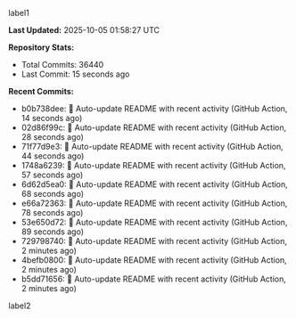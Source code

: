 
label1 
<!-- ACTIVITY_START -->
**Last Updated:** 2025-10-05 01:58:27 UTC

**Repository Stats:**
- Total Commits: 36440
- Last Commit: 15 seconds ago

**Recent Commits:**
- b0b738dee: 🤖 Auto-update README with recent activity (GitHub Action, 14 seconds ago)
- 02d86f99c: 🤖 Auto-update README with recent activity (GitHub Action, 28 seconds ago)
- 71f77d9e3: 🤖 Auto-update README with recent activity (GitHub Action, 44 seconds ago)
- 1748a6239: 🤖 Auto-update README with recent activity (GitHub Action, 57 seconds ago)
- 6d62d5ea0: 🤖 Auto-update README with recent activity (GitHub Action, 68 seconds ago)
- e66a72363: 🤖 Auto-update README with recent activity (GitHub Action, 78 seconds ago)
- 53e650d72: 🤖 Auto-update README with recent activity (GitHub Action, 89 seconds ago)
- 729798740: 🤖 Auto-update README with recent activity (GitHub Action, 2 minutes ago)
- 4befb0800: 🤖 Auto-update README with recent activity (GitHub Action, 2 minutes ago)
- b5dd71656: 🤖 Auto-update README with recent activity (GitHub Action, 2 minutes ago)
<!-- ACTIVITY_END -->

label2
